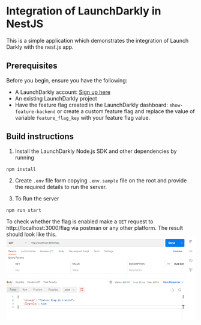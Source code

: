 # Integration of LaunchDarkly in NestJS

This is a simple application which demonstrates the integration of Launch Darkly with the nest.js app.

## Prerequisites

Before you begin, ensure you have the following:

- A LaunchDarkly account: [Sign up here](https://launchdarkly.com/)
- An existing LaunchDarkly project
- Have the feature flag created in the LaunchDarkly dashboard: `show-feature-backend` or create a custom feature flag and replace the value of variable `feature_flag_key` with your feature flag value.

## Build instructions
1. Install the LaunchDarkly Node.js SDK and other dependencies by running 
```shell script 
npm install
```

2. Create `.env` file form copying `.env.sample` file on the root and provide the required details to run the server.

3. To Run the server
```shell script 
npm run start
```

To check whether the flag is enabled make a ``GET`` request to http://localhost:3000/flag via postman or any other platform. The result should look like this.
![flag example](./images/flag.png)
